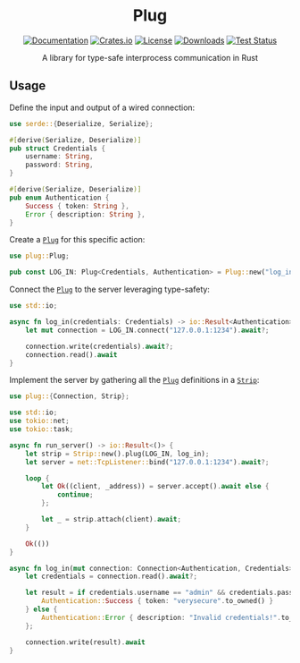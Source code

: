 <div align="center">

# Plug

[![Documentation](https://docs.rs/plug/badge.svg)](https://docs.rs/plug)
[![Crates.io](https://img.shields.io/crates/v/plug.svg)](https://crates.io/crates/plug)
[![License](https://img.shields.io/crates/l/plug.svg)](https://github.com/hecrj/plug/blob/master/LICENSE)
[![Downloads](https://img.shields.io/crates/d/plug.svg)](https://crates.io/crates/plug)
[![Test Status](https://img.shields.io/github/actions/workflow/status/hecrj/plug/test.yml?branch=master&event=push&label=test)](https://github.com/hecrj/plug/actions)

A library for type-safe interprocess communication in Rust
</div>

## Usage
Define the input and output of a wired connection:

```rust
use serde::{Deserialize, Serialize};

#[derive(Serialize, Deserialize)]
pub struct Credentials {
    username: String,
    password: String,
}

#[derive(Serialize, Deserialize)]
pub enum Authentication {
    Success { token: String },
    Error { description: String },
}
```

Create a [`Plug`] for this specific action:

```rust
use plug::Plug;

pub const LOG_IN: Plug<Credentials, Authentication> = Plug::new("log_in");
```

Connect the [`Plug`] to the server leveraging type-safety:

```rust
use std::io;

async fn log_in(credentials: Credentials) -> io::Result<Authentication> {
    let mut connection = LOG_IN.connect("127.0.0.1:1234").await?;

    connection.write(credentials).await?;
    connection.read().await
}
```

Implement the server by gathering all the [`Plug`] definitions in a [`Strip`]:

```rust
use plug::{Connection, Strip};

use std::io;
use tokio::net;
use tokio::task;

async fn run_server() -> io::Result<()> {
    let strip = Strip::new().plug(LOG_IN, log_in);
    let server = net::TcpListener::bind("127.0.0.1:1234").await?;

    loop {
        let Ok((client, _address)) = server.accept().await else {
            continue;
        };

        let _ = strip.attach(client).await;
    }

    Ok(())
}

async fn log_in(mut connection: Connection<Authentication, Credentials>) -> io::Result<()> {
    let credentials = connection.read().await?;

    let result = if credentials.username == "admin" && credentials.password == "1234" {
        Authentication::Success { token: "verysecure".to_owned() }
    } else {
        Authentication::Error { description: "Invalid credentials!".to_owned() }
    };

    connection.write(result).await
}
```

[`Plug`]: https://docs.rs/plug/latest/struct.Plug.html
[`Strip`]: https://docs.rs/plug/latest/struct.Strip.html
